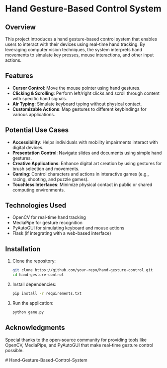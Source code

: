 # Hand Gesture-Based Control System

## Overview
This project introduces a hand gesture-based control system that enables users to interact with their devices using real-time hand tracking. By leveraging computer vision techniques, the system interprets hand movements to simulate key presses, mouse interactions, and other input actions.

## Features
- **Cursor Control**: Move the mouse pointer using hand gestures.
- **Clicking & Scrolling**: Perform left/right clicks and scroll through content with specific hand signals.
- **Air Typing**: Simulate keyboard typing without physical contact.
- **Customizable Actions**: Map gestures to different keybindings for various applications.

## Potential Use Cases
- **Accessibility**: Helps individuals with mobility impairments interact with digital devices.
- **Presentation Control**: Navigate slides and documents using simple hand gestures.
- **Creative Applications**: Enhance digital art creation by using gestures for brush selection and movements.
- **Gaming**: Control characters and actions in interactive games (e.g., racing, shooting, and puzzle games).
- **Touchless Interfaces**: Minimize physical contact in public or shared computing environments.

## Technologies Used
- OpenCV for real-time hand tracking
- MediaPipe for gesture recognition
- PyAutoGUI for simulating keyboard and mouse actions
- Flask (if integrating with a web-based interface)

## Installation
1. Clone the repository:
   ```bash
   git clone https://github.com/your-repo/hand-gesture-control.git
   cd hand-gesture-control
   ```
2. Install dependencies:
   ```bash
   pip install -r requirements.txt
   ```
3. Run the application:
   ```bash
   python game.py
   ```

## Acknowledgments
Special thanks to the open-source community for providing tools like OpenCV, MediaPipe, and PyAutoGUI that make real-time gesture control possible.

#   H a n d - G e s t u r e - B a s e d - C o n t r o l - S y s t e m  
 